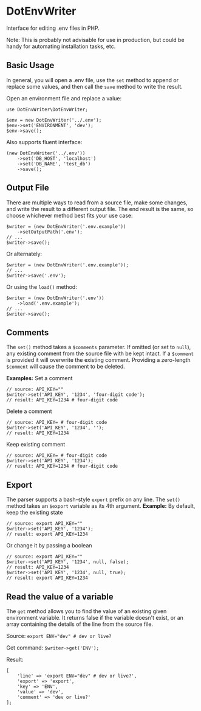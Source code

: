DotEnvWriter
============

Interface for editing .env files in PHP.

Note: This is probably not advisable for use in production, but could be handy for automating installation tasks, etc.


Basic Usage
-----
In general, you will open a .env file, use the `set` method to append or replace some
values, and then call the `save` method to write the result.

Open an environment file and replace a value:
```
use DotEnvWriter\DotEnvWriter;

$env = new DotEnvWriter('../.env');
$env->set('ENVIRONMENT', 'dev');
$env->save();
```

Also supports fluent interface:
```
(new DotEnvWriter('../.env'))
    ->set('DB_HOST', 'localhost')
    ->set('DB_NAME', 'test_db')
    ->save();
```

Output File
---------------
There are multiple ways to read from a source file, make some changes, and write the result to a different output file.  The end result is the same, so choose whichever method best fits your use case:
```
$writer = (new DotEnvWriter('.env.example'))
	->setOutputPath('.env');
// ...
$writer->save();
```
Or alternately:
```
$writer = (new DotEnvWriter('.env.example'));
// ...
$writer->save('.env');
```
Or using the `load()` method:
```
$writer = (new DotEnvWriter('.env'))
	->load('.env.example');
// ...
$writer->save();
```

Comments
-------------
The `set()` method takes a `$comments` parameter. If omitted (or set to `null`),  any existing comment from the source file with be kept intact. If a `$comment` is provided it will overwrite the existing comment. Providing a zero-length 	`$comment` will cause the comment to be deleted.

**Examples:**
Set a comment
```
// source: API_KEY=""
$writer->set('API_KEY', '1234', 'four-digit code');
// result: API_KEY=1234 # four-digit code
```
Delete a comment
```
// source: API_KEY= # four-digit code
$writer->set('API_KEY', '1234', '');
// result: API_KEY=1234
```
Keep existing comment
```
// source: API_KEY= # four-digit code
$writer->set('API_KEY', '1234');
// result: API_KEY=1234 # four-digit code
```

Export
---------
The parser supports a bash-style `export` prefix on any line. The `set()` method
takes an `$export` variable as its 4th argument.
**Example:**
By default, keep the existing state
```
// source: export API_KEY=""
$writer->set('API_KEY', '1234');
// result: export API_KEY=1234
```
Or change it by passing a boolean
```
// source: export API_KEY=""
$writer->set('API_KEY', '1234', null, false);
// result: API_KEY=1234
$writer->set('API_KEY', '1234', null, true);
// result: export API_KEY=1234
```

Read the value of a variable
--------------------
The `get` method allows you to find the value of an existing given environment
variable. It returns false if the variable doesn't exist, or an array containing
the details of the line from the source file.

Source:
`export ENV="dev" # dev or live?`

Get command:
`$writer->get('ENV');`

Result:
```
[
    'line' => 'export ENV="dev" # dev or live?',
    'export' => 'export',
    'key' => 'ENV',
    'value' => 'dev',
    'comment' => 'dev or live?'
];
```

